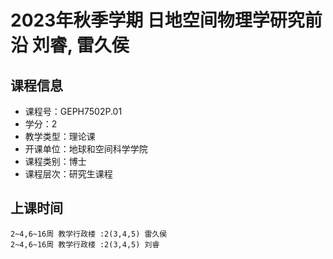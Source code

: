 # 2023年秋季学期 日地空间物理学研究前沿 刘睿, 雷久侯






## 课程信息

- 课程号：GEPH7502P.01
- 学分：2
- 教学类型：理论课
- 开课单位：地球和空间科学学院
- 课程类别：博士
- 课程层次：研究生课程

## 上课时间

```
2~4,6~16周 教学行政楼 :2(3,4,5) 雷久侯
2~4,6~16周 教学行政楼 :2(3,4,5) 刘睿
```

